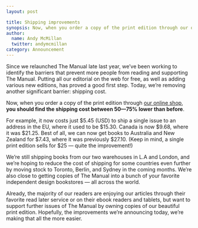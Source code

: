 ```yaml
---
layout: post

title: Shipping improvements
synopsis: Now, when you order a copy of the print edition through our online shop, you should find the shipping cost between 50—75% lower than before.
author:
  name: Andy McMillan
  twitter: andymcmillan
category: Announcement
---
```


Since we relaunched The Manual late last year, we’ve been working to identify the barriers that prevent more people from reading and supporting The Manual. Putting all our editorial on the web for free, as well as adding various new editions, has proved a good first step. Today, we’re removing another significant barrier: shipping cost.

Now, when you order a copy of the print edition through [our online shop](http://shop.themanual.org), **you should find the shipping cost between 50—75% lower than before**.

For example, it now costs just $5.45 (USD) to ship a single issue to an address in the EU, where it used to be $15.30. Canada is now $9.68, where it was $21.25. Best of all, we can now get books to Australia and New Zealand for $7.43, where it was previously $27.10. (Keep in mind, a single print edition sells for $25 — quite the improvement!)

We’re still shipping books from our two warehouses in L.A and London, and we’re hoping to reduce the cost of shipping for some countries even further by moving stock to Toronto, Berlin, and Sydney in the coming months. We’re also close to getting copies of The Manual into a bunch of your favorite independent design bookstores — all across the world.

Already, the majority of our readers are enjoying our articles through their favorite read later service or on their ebook readers and tablets, but want to support further issues of The Manual by owning copies of our beautiful print edition. Hopefully, the improvements we’re announcing today, we’re making that all the more easier.